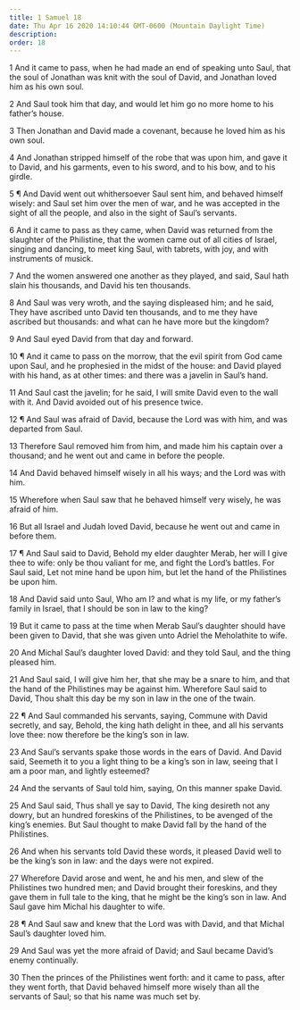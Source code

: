 ```yaml
---
title: 1 Samuel 18
date: Thu Apr 16 2020 14:10:44 GMT-0600 (Mountain Daylight Time)
description: 
order: 18
---
```


<p>
  1 And it came to pass, when he had made an end of speaking unto Saul, that the
  soul of Jonathan was knit with the soul of David, and Jonathan loved him as
  his own soul.
</p>
<p>
  2 And Saul took him that day, and would let him go no more home to his
  father&#x2019;s house.
</p>
<p>
  3 Then Jonathan and David made a covenant, because he loved him as his own
  soul.
</p>
<p>
  4 And Jonathan stripped himself of the robe that was upon him, and gave it to
  David, and his garments, even to his sword, and to his bow, and to his girdle.
</p>
<p>
  5 &#xB6; And David went out whithersoever Saul sent him, and behaved himself
  wisely: and Saul set him over the men of war, and he was accepted in the sight
  of all the people, and also in the sight of Saul&#x2019;s servants.
</p>
<p>
  6 And it came to pass as they came, when David was returned from the slaughter
  of the Philistine, that the women came out of all cities of Israel, singing
  and dancing, to meet king Saul, with tabrets, with joy, and with instruments
  of musick.
</p>
<p>
  7 And the women answered one another as they played, and said, Saul hath slain
  his thousands, and David his ten thousands.
</p>
<p>
  8 And Saul was very wroth, and the saying displeased him; and he said, They
  have ascribed unto David ten thousands, and to me they have ascribed but
  thousands: and what can he have more but the kingdom?
</p>
<p>9 And Saul eyed David from that day and forward.</p>
<p>
  10 &#xB6; And it came to pass on the morrow, that the evil spirit from God
  came upon Saul, and he prophesied in the midst of the house: and David played
  with his hand, as at other times: and there was a javelin in Saul&#x2019;s
  hand.
</p>
<p>
  11 And Saul cast the javelin; for he said, I will smite David even to the wall
  with it. And David avoided out of his presence twice.
</p>
<p>
  12 &#xB6; And Saul was afraid of David, because the Lord was with him, and was
  departed from Saul.
</p>
<p>
  13 Therefore Saul removed him from him, and made him his captain over a
  thousand; and he went out and came in before the people.
</p>
<p>
  14 And David behaved himself wisely in all his ways; and the Lord was with
  him.
</p>
<p>
  15 Wherefore when Saul saw that he behaved himself very wisely, he was afraid
  of him.
</p>
<p>
  16 But all Israel and Judah loved David, because he went out and came in
  before them.
</p>
<p>
  17 &#xB6; And Saul said to David, Behold my elder daughter Merab, her will I
  give thee to wife: only be thou valiant for me, and fight the Lord&#x2019;s
  battles. For Saul said, Let not mine hand be upon him, but let the hand of the
  Philistines be upon him.
</p>
<p>
  18 And David said unto Saul, Who am I? and what is my life, or my
  father&#x2019;s family in Israel, that I should be son in law to the king?
</p>
<p>
  19 But it came to pass at the time when Merab Saul&#x2019;s daughter should
  have been given to David, that she was given unto Adriel the Meholathite to
  wife.
</p>
<p>
  20 And Michal Saul&#x2019;s daughter loved David: and they told Saul, and the
  thing pleased him.
</p>
<span></span>
<p>
  21 And Saul said, I will give him her, that she may be a snare to him, and
  that the hand of the Philistines may be against him. Wherefore Saul said to
  David, Thou shalt this day be my son in law in the one of the twain.
</p>
<p>
  22 &#xB6; And Saul commanded his servants, saying, Commune with David
  secretly, and say, Behold, the king hath delight in thee, and all his servants
  love thee: now therefore be the king&#x2019;s son in law.
</p>
<p>
  23 And Saul&#x2019;s servants spake those words in the ears of David. And
  David said, Seemeth it to you a light thing to be a king&#x2019;s son in law,
  seeing that I am a poor man, and lightly esteemed?
</p>
<p>24 And the servants of Saul told him, saying, On this manner spake David.</p>
<p>
  25 And Saul said, Thus shall ye say to David, The king desireth not any dowry,
  but an hundred foreskins of the Philistines, to be avenged of the
  king&#x2019;s enemies. But Saul thought to make David fall by the hand of the
  Philistines.
</p>
<p>
  26 And when his servants told David these words, it pleased David well to be
  the king&#x2019;s son in law: and the days were not expired.
</p>
<p>
  27 Wherefore David arose and went, he and his men, and slew of the Philistines
  two hundred men; and David brought their foreskins, and they gave them in full
  tale to the king, that he might be the king&#x2019;s son in law. And Saul gave
  him Michal his daughter to wife.
</p>
<p>
  28 &#xB6; And Saul saw and knew that the Lord was with David, and that Michal
  Saul&#x2019;s daughter loved him.
</p>
<p>
  29 And Saul was yet the more afraid of David; and Saul became David&#x2019;s
  enemy continually.
</p>
<p>
  30 Then the princes of the Philistines went forth: and it came to pass, after
  they went forth, that David behaved himself more wisely than all the servants
  of Saul; so that his name was much set by.
</p>
